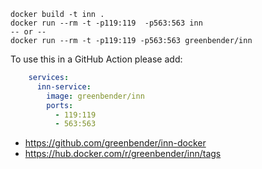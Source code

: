 ```
docker build -t inn .
docker run --rm -t -p119:119  -p563:563 inn
-- or --
docker run --rm -t -p119:119 -p563:563 greenbender/inn
```
To use this in a GitHub Action please add:
```yaml
    services:
      inn-service:
        image: greenbender/inn
        ports:
          - 119:119
          - 563:563
```
* https://github.com/greenbender/inn-docker
* https://hub.docker.com/r/greenbender/inn/tags

